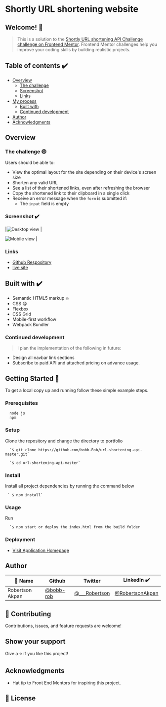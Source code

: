 # Shortly URL shortening website

## Welcome! 👋

> This is a solution to the [Shortly URL shortening API Challenge challenge on Frontend Mentor](https://www.frontendmentor.io/challenges/url-shortening-api-landing-page-2ce3ob-G). Frontend Mentor challenges help you improve your coding skills by building realistic projects. 

## Table of contents ✔️

- [Overview](#overview)
  - [The challenge](#the-challenge)
  - [Screenshot](#screenshot)
  - [Links](#links)
- [My process](#my-process)
  - [Built with](#built-with)  
  - [Continued development](#continued-development) 
- [Author](#author)
- [Acknowledgments](#acknowledgments)

## Overview

### The challenge 😄

Users should be able to:

- View the optimal layout for the site depending on their device's screen size
- Shorten any valid URL
- See a list of their shortened links, even after refreshing the browser
- Copy the shortened link to their clipboard in a single click
- Receive an error message when the `form` is submitted if:
  - The `input` field is empty

### Screenshot ✔️

|![Desktop view](./Desktop-Shortly-URL-shortening-API-Challenge.png) |

![Mobile view](./Mobile-Shortly-URL-shortening-API-Challenge.png) |


### Links

- [Github Respository](https://github.com/bobb-Rob/url-shortening-api-master)
- [live site](https://bobb-rob.github.io/url-shortening-api-master/)

## Built with ✔️

- Semantic HTML5 markup 🔥
- CSS 😋
- Flexbox
- CSS Grid
- Mobile-first workflow
- Webpack Bundler

### Continued development

> I plan the implementation of the following in future:
  - Design all navbar link sections
  - Subscribe to paid API and attached pricing on advance usage.


## Getting Started 🙌

To get a local copy up and running follow these simple example steps.

### Prerequisites
```
  node js
  npm

```
### Setup
Clone the repository and change the directory to portfolio

``` 
  `$ git clone https://github.com/bobb-Rob/url-shortening-api-master.git`

  `$ cd url-shortening-api-master`

```

### Install
Install all project dependencies by running the command below
 
``` 
 ` $ npm install`
```
### Usage

Run
``` 
  `$ npm start or deploy the index.html from the build folder 
```

### Deployment
- [Visit Application Homepage](http://localhost:3000)


## Author

| 👤 Name | Github | Twitter | LinkedIn ✔️ |
|------|--------|---------|----------|
|Robertson Akpan|[@bobb-rob](https://github.com/bobb-rob)|[@___Robertson](https://twitter.com/___Robertson)|[@RobertsonAkpan](https://www.linkedin.com/in/robertson-akpan-6895a0123/)|

## 🤝 Contributing

Contributions, issues, and feature requests are welcome!


## Show your support

Give a ⭐️ if you like this project!

## Acknowledgments

- Hat tip to Front End Mentors for inspiring this project.

## 📝 License